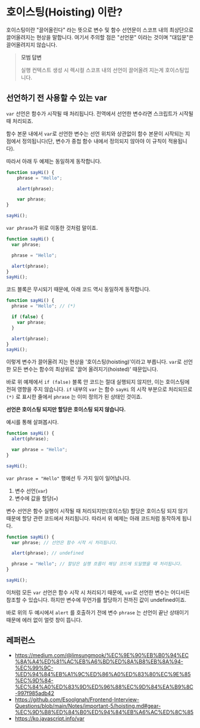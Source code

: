 # 호이스팅(Hoisting) 이란?

호이스팅이란 "끌어올린다" 라는 뜻으로 변수 및 함수 선언문이 스코프 내의 최상단으로 끌어올려지는 현상을 말합니다. 여기서 주의할 점은 "선언문" 이라는 것이며 "대입문"은 끌어올려지지 않습니다.

> **모범 답변**
>
> 실행 컨텍스트 생성 시 렉시컬 스코프 내의 선언이 끌어올려 지는게 호이스팅입니다.

## 선언하기 전 사용할 수 있는 var

`var` 선언은 함수가 시작될 때 처리됩니다. 전역에서 선언한 변수라면 스크립트가 시작될 때 처리되죠.

함수 본문 내에서 `var`로 선언한 변수는 선언 위치와 상관없이 함수 본문이 시작되는 지점에서 정의됩니다(단, 변수가 중첩 함수 내에서 정의되지 않아야 이 규칙이 적용됩니다).

따라서 아래 두 예제는 동일하게 동작합니다.

```js
function sayHi() {
    phrase = "Hello";

    alert(phrase);

    var phrase;
}

sayHi();
```

`var phrase`가 위로 이동한 것처럼 말이죠.

```js
function sayHi() {
  var phrase;

  phrase = "Hello";

  alert(phrase);
}
sayHi();
```

코드 블록은 무시되기 때문에, 아래 코드 역시 동일하게 동작합니다.

```js
function sayHi() {
  phrase = "Hello"; // (*)

  if (false) {
    var phrase;
  }

  alert(phrase);
}
sayHi();
```

이렇게 변수가 끌어올려 지는 현상을 '호이스팅(hoisting)'이라고 부릅니다. `var`로 선언한 모든 변수는 함수의 최상위로 '끌어 올려지기(hoisted)' 때문입니다.

바로 위 예제에서 `if (false)` 블록 안 코드는 절대 실행되지 않지만, 이는 호이스팅에 전혀 영향을 주지 않습니다. `if` 내부의 `var` 는 함수 `sayHi` 의 시작 부분으로 처리되므로 `(*)` 로 표시한 줄에서 `phrase` 는 이미 정의가 된 상태인 것이죠.

**선언은 호이스팅 되지만 할당은 호이스팅 되지 않습니다.**

예시를 통해 살펴봅시다.

```js
function sayHi() {
  alert(phrase);

  var phrase = "Hello";
}

sayHi();
```

`var phrase = "Hello"` 행에선 두 가지 일이 일어납니다.

1. 변수 선언(`var`)
2. 변수에 값을 할당(`=`)

변수 선언은 함수 실행이 시작될 때 처리되지만(호이스팅) 할당은 호이스팅 되지 않기 때문에 할당 관련 코드에서 처리됩니다. 따라서 위 예제는 아래 코드처럼 동작하게 됩니다.

```js
function sayHi() {
  var phrase; // 선언은 함수 시작 시 처리됩니다.

  alert(phrase); // undefined

  phrase = "Hello"; // 할당은 실행 흐름이 해당 코드에 도달했을 때 처리됩니다.
}

sayHi();
```

이처럼 모든 `var` 선언은 함수 시작 시 처리되기 때문에, `var`로 선언한 변수는 어디서든 참조할 수 있습니다. 하지만 변수에 무언가를 할당하기 전까진 값이 undefined이죠.

바로 위의 두 예시에서 `alert` 를 호출하기 전에 변수 `phrase` 는 선언이 끝난 상태이기 때문에 에러 없이 얼럿 창이 뜹니다.

## 레퍼런스
- https://medium.com/@limsungmook/%EC%9E%90%EB%B0%94%EC%8A%A4%ED%81%AC%EB%A6%BD%ED%8A%B8%EB%8A%94-%EC%99%9C-%ED%94%84%EB%A1%9C%ED%86%A0%ED%83%80%EC%9E%85%EC%9D%84-%EC%84%A0%ED%83%9D%ED%96%88%EC%9D%84%EA%B9%8C-997f985adb42
- https://github.com/Esoolgnah/Frontend-Interview-Questions/blob/main/Notes/important-5/hoisting.md#gear-%EC%9D%B8%ED%84%B0%ED%94%84%EB%A6%AC%ED%8C%85
- https://ko.javascript.info/var